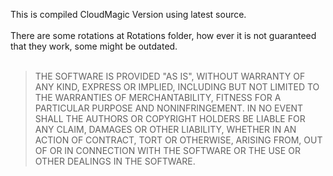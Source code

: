 This is compiled CloudMagic Version using latest source.
<br><br>
There are some rotations at Rotations folder, how ever it is not guaranteed that they work, some might be outdated.
<br>
<br>
>THE SOFTWARE IS PROVIDED "AS IS", WITHOUT WARRANTY OF ANY KIND, EXPRESS OR IMPLIED, INCLUDING BUT NOT LIMITED TO THE WARRANTIES OF
MERCHANTABILITY, FITNESS FOR A PARTICULAR PURPOSE AND NONINFRINGEMENT. IN NO EVENT SHALL THE AUTHORS OR COPYRIGHT HOLDERS BE LIABLE FOR 
ANY CLAIM, DAMAGES OR OTHER LIABILITY, WHETHER IN AN ACTION OF CONTRACT, TORT OR OTHERWISE, ARISING FROM, OUT OF OR IN CONNECTION WITH 
THE SOFTWARE OR THE USE OR OTHER DEALINGS IN THE SOFTWARE.<br>
